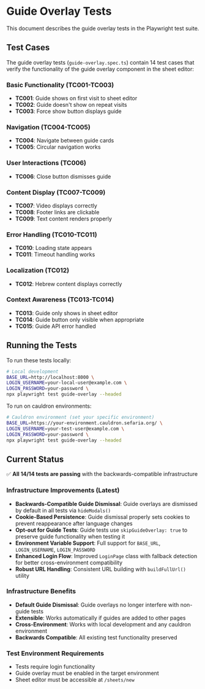 # Guide Overlay Tests

This document describes the guide overlay tests in the Playwright test suite.

## Test Cases

The guide overlay tests (`guide-overlay.spec.ts`) contain 14 test cases that verify the functionality of the guide overlay component in the sheet editor:

### Basic Functionality (TC001-TC003)
- **TC001**: Guide shows on first visit to sheet editor
- **TC002**: Guide doesn't show on repeat visits  
- **TC003**: Force show button displays guide

### Navigation (TC004-TC005)
- **TC004**: Navigate between guide cards
- **TC005**: Circular navigation works

### User Interactions (TC006)
- **TC006**: Close button dismisses guide

### Content Display (TC007-TC009)
- **TC007**: Video displays correctly
- **TC008**: Footer links are clickable
- **TC009**: Text content renders properly

### Error Handling (TC010-TC011)
- **TC010**: Loading state appears
- **TC011**: Timeout handling works

### Localization (TC012)
- **TC012**: Hebrew content displays correctly

### Context Awareness (TC013-TC014)
- **TC013**: Guide only shows in sheet editor
- **TC014**: Guide button only visible when appropriate
- **TC015**: Guide API error handled

## Running the Tests

To run these tests locally:

```bash
# Local development
BASE_URL=http://localhost:8000 \
LOGIN_USERNAME=your-local-user@example.com \
LOGIN_PASSWORD=your-password \
npx playwright test guide-overlay --headed
```

To run on cauldron environments:

```bash
# Cauldron environment (set your specific environment)
BASE_URL=https://your-environment.cauldron.sefaria.org/ \
LOGIN_USERNAME=your-test-user@example.com \
LOGIN_PASSWORD=your-password \
npx playwright test guide-overlay --headed
```

## Current Status

✅ **All 14/14 tests are passing** with the backwards-compatible infrastructure

### Infrastructure Improvements (Latest)
- **Backwards-Compatible Guide Dismissal**: Guide overlays are dismissed by default in all tests via `hideModals()`
- **Cookie-Based Persistence**: Guide dismissal properly sets cookies to prevent reappearance after language changes
- **Opt-out for Guide Tests**: Guide tests use `skipGuideOverlay: true` to preserve guide functionality when testing it
- **Environment Variable Support**: Full support for `BASE_URL`, `LOGIN_USERNAME`, `LOGIN_PASSWORD`
- **Enhanced Login Flow**: Improved `LoginPage` class with fallback detection for better cross-environment compatibility
- **Robust URL Handling**: Consistent URL building with `buildFullUrl()` utility

### Infrastructure Benefits
- **Default Guide Dismissal**: Guide overlays no longer interfere with non-guide tests
- **Extensible**: Works automatically if guides are added to other pages
- **Cross-Environment**: Works with local development and any cauldron environment
- **Backwards Compatible**: All existing test functionality preserved

### Test Environment Requirements
- Tests require login functionality
- Guide overlay must be enabled in the target environment  
- Sheet editor must be accessible at `/sheets/new` 